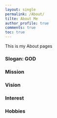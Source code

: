 ```yaml
---
layout: single
permalink: /About/
tilte: About Me
author_profile: true
comments: true
toc: true
---
```

 This is my About pages

### Slogan: GOD

### Mission

### Vision  

### Interest  

### Hobbies  

